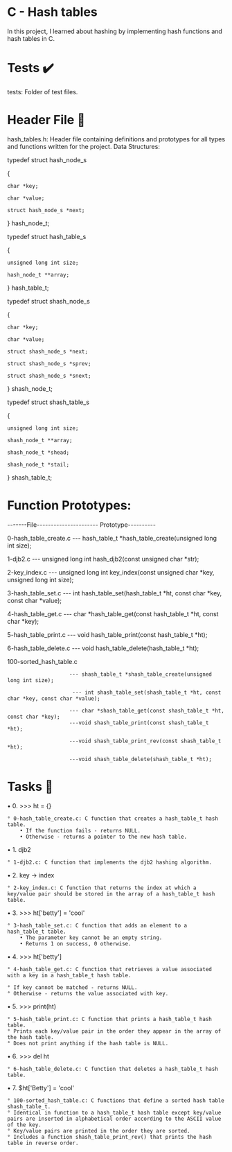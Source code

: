 # C - Hash tables
In this project, I learned about hashing by implementing hash functions and hash tables in C.

# Tests ✔️
tests: Folder of test files.

# Header File 📁
hash_tables.h: Header file containing definitions and prototypes for all types and functions written for the project.
Data Structures:

typedef struct hash_node_s

{

	char *key;

	char *value;

	struct hash_node_s *next;

} hash_node_t;




typedef struct hash_table_s

{

    unsigned long int size;

	hash_node_t **array;

} hash_table_t;




typedef struct shash_node_s

{

    char *key;

	char *value;

	struct shash_node_s *next;

	struct shash_node_s *sprev;

	struct shash_node_s *snext;

} shash_node_t;




typedef struct shash_table_s

{
	
    unsigned long int size;

	shash_node_t **array;

	shash_node_t *shead;

	shash_node_t *stail;

} shash_table_t;

# Function Prototypes:

-------File---------------------- Prototype----------

0-hash_table_create.c ---	hash_table_t *hash_table_create(unsigned long int size);

1-djb2.c	--- unsigned long int hash_djb2(const unsigned char *str);

2-key_index.c --- unsigned long int key_index(const unsigned char *key, unsigned long int size);

3-hash_table_set.c ---	int hash_table_set(hash_table_t *ht, const char *key, const char *value);

4-hash_table_get.c ---	char *hash_table_get(const hash_table_t *ht, const char *key);

5-hash_table_print.c --- void hash_table_print(const hash_table_t *ht);

6-hash_table_delete.c --- void hash_table_delete(hash_table_t *ht);

100-sorted_hash_table.c 

                        --- shash_table_t *shash_table_create(unsigned long int size);

                         --- int shash_table_set(shash_table_t *ht, const char *key, const char *value);

                        --- char *shash_table_get(const shash_table_t *ht, const char *key);
                        ---void shash_table_print(const shash_table_t *ht);

                        ---void shash_table_print_rev(const shash_table_t *ht);

                        ---void shash_table_delete(shash_table_t *ht);

# Tasks 📃

• 0. >>> ht = {}
    
    ° 0-hash_table_create.c: C function that creates a hash_table_t hash table.
        • If the function fails - returns NULL.
        • Otherwise - returns a pointer to the new hash table.

• 1. djb2

    ° 1-djb2.c: C function that implements the djb2 hashing algorithm.

• 2. key -> index

    ° 2-key_index.c: C function that returns the index at which a key/value pair should be stored in the array of a hash_table_t hash table.

• 3. >>> ht['betty'] = 'cool'

    ° 3-hash_table_set.c: C function that adds an element to a hash_table_t table.
        • The parameter key cannot be an empty string.
        • Returns 1 on success, 0 otherwise.

• 4. >>> ht['betty']

    ° 4-hash_table_get.c: C function that retrieves a value associated with a key in a hash_table_t hash table.

    ° If key cannot be matched - returns NULL.
    ° Otherwise - returns the value associated with key.

• 5. >>> print(ht)

    ° 5-hash_table_print.c: C function that prints a hash_table_t hash table.
    ° Prints each key/value pair in the order they appear in the array of the hash table.
    ° Does not print anything if the hash table is NULL.

• 6. >>> del ht

    ° 6-hash_table_delete.c: C function that deletes a hash_table_t hash table.

• 7. $ht['Betty'] = 'cool'

    ° 100-sorted_hash_table.c: C functions that define a sorted hash table shash_table_t.
    ° Identical in function to a hash_table_t hash table except key/value pairs are inserted in alphabetical order according to the ASCII value of the key.
    ° Key/value pairs are printed in the order they are sorted.
    ° Includes a function shash_table_print_rev() that prints the hash table in reverse order.
